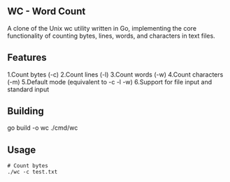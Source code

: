 ##  WC - Word Count

A clone of the Unix wc utility written in Go, implementing the core functionality of counting bytes, lines, words, and characters in text files.

## Features

1.Count bytes (-c)
2.Count lines (-l)
3.Count words (-w)
4.Count characters (-m)
5.Default mode (equivalent to -c -l -w)
6.Support for file input and standard input


## Building
go build -o wc ./cmd/wc


## Usage
```
# Count bytes
./wc -c test.txt
```   
